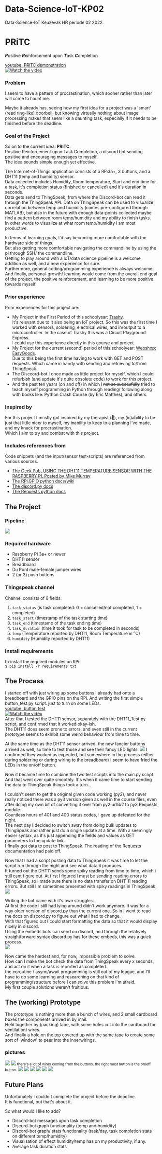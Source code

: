 # Data-Science-IoT-KP02
Data-Science-IoT Keuzevak HR periode 02 2022.

# PRiTC
***P***ositive ***R***e***i***nforcement upon ***T***ask ***C***ompletion

<a href="https://youtu.be/Oq14UJqhHEA">youtube: PRiTC demonstration </a>  
[![Watch the video](https://img.youtube.com/vi/JOLxFL0_3Nk/hqdefault.jpg)](https://www.youtube.com/watch?v=JOLxFL0_3Nk)  

### Problem
I seem to have a pattern of procrastination, which sooner rather than later will come to haunt me.

Maybe it already has, seeing how my first idea for a project was a 'smart' (read ring-like) doorbell,
but knowing virtually nothing about image processing makes that seem like a daunting task,
especially if it needs to be finished before the deadline.  

### Goal of the Project
So on to the current idea: **PRiTC**.  
Positive Reinforcement upon Task Completion, a discord bot sending positive and encouraging messages to myself.  
The idea sounds simple enough yet effective.    

The Internet-of-Things application consists of a RPi3a+, 3 buttons, and a DHT11 (temp and humidity) sensor.  
Data collected includes Humidity, Room temperature, Start and end time for a task, it's completion status
(finished or cancelled) and it's duration in seconds.    
Data gets send to ThingSpeak, from where the Discord-bot can read
it through the ThingSpeak API. Data on ThingSpeak can be used to visualize correlation between temp and humidity
(comes pre-configured through MATLAB), but also in the future with enough data-points collected maybe find a pattern between
room temp/humidity and my ability to finish tasks.    
In other words to visualize at what room temp/humidity I am most productive.
  
In terms of learning goals, I'd say becoming more comfortable with the hardware side of things.  
But also getting more comfortable navigating the commandline by using the pi through SSH/ the commandline.  
Getting to play around with a IoT/data science pipeline is a welcome addition as well, and a new experience for sure.  
Furthermore, general coding/programming experience is always welcome.  
And finally, personal-growth/ learning would come from the overall end goal of the project, the positive reinforcement, and learning
to be more positive towards myself.    

### Prior experience
Prior experiences for this project are:
- My Project in the First Period of this schoolyear: <a href="https://makecode.adafruit.com/90475-47648-89981-11445">
Trashy</a>.  
It's relevant due to it also being an IoT project. So this was the first time I worked with sensors, soldering,
electrical wires, and in/output to a microcontroller. In the case of Trashy this was a Circuit Playground Express.  
I could use this experience directly in this course and project.
- My Project for the current (second) period of this schoolyear: <a href="https://github.com/PimMiii/cmgthrcle2">Webshop: EasyGoods</a>.  
Due to this being the first time having to work with GET and POST requests. Which came in handy with sending and
retrieving to/from ThingSpeak.
- The Disccord-bot I once made as little project for myself, which I could refurbish (and update it's quite obsolete code)
to work for this project.
- And the past ten years (on and off) in which I ~~not so succesfully~~ tried to teach myself programming in Python through reading/ following along with
books like: Python Crash Course (by Eric Matthes), and others.

### Inspired by
For this project I mostly got inspired by my therapist (👋), my (in)ability to be just that little nicer to myself, 
my inability to keep to a planning I've made, and my knack for procrastination.  
Which I aim to try and combat with this project.

### Includes references from  
Code snippets (and the input/sensor test-scripts) are referenced from various sources.
- <a href="https://www.thegeekpub.com/236867/using-the-dht11-temperature-sensor-with-the-raspberry-pi/">The Geek Pub, USING THE DHT11 TEMPERATURE SENSOR WITH THE RASPBERRY PI. Posted by Mike Murray </a>
- <a href="https://sourceforge.net/p/raspberry-gpio-python/wiki/Home/">The RPi.GPIO python docs/wiki</a>
- <a href="https://discordpy.readthedocs.io/en/stable/index.html">The discord.py docs </a>
- <a href="https://docs.python-requests.org/en/master/user/quickstart/">The Requests python docs</a>
  

## The Project

### Pipeline
<img src="img/IoT Pipeline.jpg"/>

### Required hardware
- Raspberry Pi 3a+ or newer
- DHT11 sensor
- Breadboard
- Du Pont male-female jumper wires
- 2 (or 3) push buttons

### Thingspeak channel
Channel consists of 6 fields:
1. `task_status` (is task completed: 0 = cancelled/not completed, 1 = completed)
2. `task_start` (timestamp of the task starting time)
3. `task_end` (timestamp of the task ending time)
4. `task_duration` (time it took for task to be completed in seconds)
5. `temp` (Temperature reported by DHT11, Room Temperature in °C)
6. `humidity` (Humidity reported by DHT11)

### install requirements 
to install the required modules on RPi:  
```$ pip install -r requirements.txt ```

## The Process
I started off with just wiring up some buttons I already had onto a breadboard and the GPIO pins on the RPi.
And writing the first simple button_test.py script. just to turn on some LEDs.  
<a href="https://youtu.be/Oq14UJqhHEA">youtube: button test </a>  
[![Watch the video](https://img.youtube.com/vi/Oq14UJqhHEA/hqdefault.jpg)](https://youtu.be/Oq14UJqhHEA)  
After that I tested the DHT11 sensor, separately with the DHT11_Test.py script, and confirmed that it worked okay-ish.  
The DHT11 does seem prone to errors, and even still in the current prototype seems to exhibit some weird behaviour from
time to time.  

At the same time as the DHT11 sensor arrived, the new fancier buttons arrived as well, so time to test those and see
their fancy LED lights. 
<img src="img/prototype/prototype01.jpg"/> 
I confirmed they worked as expected, but somewhere in the process (either during soldering or during wiring to the
breadboard) I seem to have fried the LEDs in the on/off button. 

Now it became time to combine the two test scripts into the main.py script. And that went over quite smoothly.
It's when it came time to start sending the data to ThingSpeak things took a turn... 

I couldn't seem to get the original given code working (py2), and never really noticed there was a py3 version given as well
in the course files, even after doing my own bit of converting it over from py2 urllib2 to py3 Requests module.  
Countless hours of 401 and 400 status codes, I gave up defeated for the night.  
The next day I decided to switch away from doing bulk updates to ThingSpeak and rather just do a single update at a time.
With a seemingly easier syntax, as it's just appending the fields and values as GET parameters to the update link.  
I finally got data to post to ThingSpeak. The reading of the Requests documentation had paid off.

Now that I had a script posting data to ThingSpeak it was time to let the script run through the night and see what data it produces.  
It turned out the DHT11 sends some spiky reading from time to time, which i still cant figure out. At first I figured
I must be sending reading errors to ThingSpeak, so I made sure there is no data transfer on DHT 11 reading errors. But still
I'm sometimes presented with spiky readings in ThingSpeak.
<img src="img/thingspeakspikes.png"/>

Writing the bot came with it's own struggles.  
At first the code I still had lying around didn't work anymore. It was for a way older version of discord.py than
the current one. So in I went to read the docs on discord.py to figure out what I had to change.  
With that figured out I could start formatting the data so that it would display nicely in discord.  
Using the embeds bots can send on discord, and through the relatively straightforward syntax discord.py has for these embeds,
this was a quick process.  
<img src="img/embed.png"/>  
  
Now came the hardest and, for now, impossible problem to solve.  
How can I make the bot check the data from ThingSpeak every x seconds, and act on it when a task is reported as completed.  
the coroutine / async/await programming is still out of my league, and I'll have to do some learning and researching on
that kind of programming/structure before I can solve this problem I'm afraid.  
My first couple solutions weren't fruitious.

## The (working) Prototype

The prototype is nothing more than a bunch of wires, and 2 small cardboard boxes the components arrived in by mail.  
Held together by (packing) tape, with some holes cut into the cardboard for ventilation/ wires.  
And finally a hole on the top covered up with the same tape to create some sort of 'window' to peer into the innerwirings.  

### pictures
<img src="img/prototype/prototype04.jpg">
<img src="img/prototype/prototype03.jpg"/>
<small> there's a lot of wires coming from the buttons. the right most button is the on/off button.</small>
<img src="img/IoT breadboard.jpg"/>
<img src="img/prototype/prototype08.jpg">
<img src="img/prototype/prototype05.jpg">
<img src="img/prototype/prototype07.jpg">
<img src="img/prototype/prototype06.jpg">
<img src="img/prototype/prototype02.jpg">


## Future Plans
Unfortunately I couldn't complete the project before the deadline.  
It is functional, but that's about it.  
  
So what would I like to add?
- Discord-bot messages upon task completion
- Discord-bot graph functionality (temp and humidity)
- Discord-bot graph/ stats functionality (task/day, task completion stats on different temp/humidity)
- Visualisation of effect humidity/temp has on my productivity, if any.
- Average task duration stats
